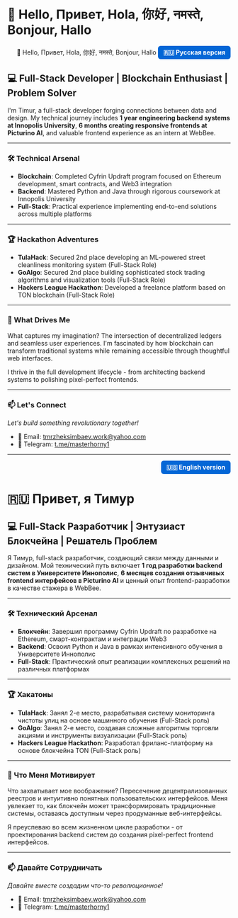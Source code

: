 # 👋 Hello, Привет, Hola, 你好, नमस्ते, Bonjour, Hallo

<div align="right">
  <span style=""> 👋 Hello, Привет, Hola, 你好, नमस्ते, Bonjour, Hallo </span>
  <a href="#russian-version" style="display: inline-block; padding: 6px 12px; background-color: #0366d6; color: white; text-decoration: none; border-radius: 6px; font-weight: bold;">🇷🇺 Русская версия</a>
</div>

## 💻 Full-Stack Developer | Blockchain Enthusiast | Problem Solver

I'm Timur, a full-stack developer forging connections between data and design. My technical journey includes **1 year engineering backend systems at Innopolis University**, **6 months creating responsive frontends at Picturino AI**, and valuable frontend experience as an intern at WebBee.

---

### 🛠️ Technical Arsenal

- **Blockchain**: Completed Cyfrin Updraft program focused on Ethereum development, smart contracts, and Web3 integration
- **Backend**: Mastered Python and Java through rigorous coursework at Innopolis University  
- **Full-Stack**: Practical experience implementing end-to-end solutions across multiple platforms

---

### 🏆 Hackathon Adventures

- **TulaHack**: Secured 2nd place developing an ML-powered street cleanliness monitoring system (Full-Stack Role)
- **GoAlgo**: Secured 2nd place building sophisticated stock trading algorithms and visualization tools (Full-Stack Role)
- **Hackers League Hackathon**: Developed a freelance platform based on TON blockchain (Full-Stack Role)

---

### 🔭 What Drives Me

What captures my imagination? The intersection of decentralized ledgers and seamless user experiences. I'm fascinated by how blockchain can transform traditional systems while remaining accessible through thoughtful web interfaces.

I thrive in the full development lifecycle - from architecting backend systems to polishing pixel-perfect frontends.

---

### 📫 Let's Connect
*Let's build something revolutionary together!*

- 📧 Email: tmrzheksimbaev.work@yahoo.com
- 💬 Telegram: [t.me/masterhorny1](https://t.me/masterhorny1)

---

<div align="right">
  <a href="#" style="display: inline-block; padding: 6px 12px; background-color: #0366d6; color: white; text-decoration: none; border-radius: 6px; font-weight: bold;">🇺🇸 English version</a>
</div>

<h1 id="russian-version">🇷🇺 Привет, я Тимур</h1>

## 💻 Full-Stack Разработчик | Энтузиаст Блокчейна | Решатель Проблем

Я Тимур, full-stack разработчик, создающий связи между данными и дизайном. Мой технический путь включает **1 год разработки backend систем в Университете Иннополис**, **6 месяцев создания отзывчивых frontend интерфейсов в Picturino AI** и ценный опыт frontend-разработки в качестве стажера в WebBee.

---

### 🛠️ Технический Арсенал

- **Блокчейн**: Завершил программу Cyfrin Updraft по разработке на Ethereum, смарт-контрактам и интеграции Web3
- **Backend**: Освоил Python и Java в рамках интенсивного обучения в Университете Иннополис
- **Full-Stack**: Практический опыт реализации комплексных решений на различных платформах

---

### 🏆 Хакатоны

- **TulaHack**: Занял 2-е место, разрабатывая систему мониторинга чистоты улиц на основе машинного обучения (Full-Stack роль)
- **GoAlgo**: Занял 2-е место, создавая сложные алгоритмы торговли акциями и инструменты визуализации (Full-Stack роль)
- **Hackers League Hackathon**: Разработал фриланс-платформу на основе блокчейна TON (Full-Stack роль)

---

### 🔭 Что Меня Мотивирует

Что захватывает мое воображение? Пересечение децентрализованных реестров и интуитивно понятных пользовательских интерфейсов. Меня увлекает то, как блокчейн может трансформировать традиционные системы, оставаясь доступным через продуманные веб-интерфейсы.

Я преуспеваю во всем жизненном цикле разработки - от проектирования backend систем до создания pixel-perfect frontend интерфейсов.

---

### 📫 Давайте Сотрудничать
*Давайте вместе создадим что-то революционное!*

- 📧 Email: tmrzheksimbaev.work@yahoo.com
- 💬 Telegram: [t.me/masterhorny1](https://t.me/masterhorny1)
